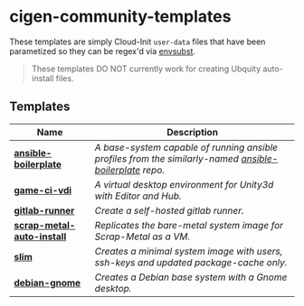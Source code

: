 # cigen-community-templates

These templates are simply Cloud-Init `user-data` files that have been parametized so they can be regex'd via [envsubst](https://linux.die.net/man/1/envsubst).

> These templates DO NOT currently work for creating Ubquity auto-install files.


## Templates

|Name| Description|
| --- | --- |
|[**ansible-boilerplate**](ansible-boilerplate.yaml)| *A base-system capable of running ansible profiles from the similarly-named [ansible-boilerplate](https://github.com/cloudymax/ansible-boilerplate) repo.*|
|[**game-ci-vdi**](game-ci-vdi.yaml)| *A virtual desktop environment for Unity3d with Editor and Hub.*|
|[**gitlab-runner**](gitlab-runner.yaml)| *Create a self-hosted gitlab runner.*
|[**scrap-metal-auto-install**](scrap-metal-auto-install.yaml)| *Replicates the bare-metal system image for Scrap-Metal as a VM.*|
|[**slim**](slim.yaml)| *Creates a minimal system image with users, ssh-keys and updated package-cache only.*|
|[**debian-gnome**](debian-gnome.yaml)| *Creates a Debian base system with a Gnome desktop.*|
